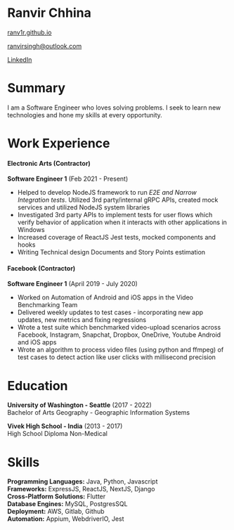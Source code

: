 # Ranvir Chhina

[ranv1r.github.io](https://ranv1r.github.io/)

[ranvirsingh@outlook.com](mailto:ranvirsingh@outlook.com)

[LinkedIn](https://www.linkedin.com/in/chhinaranvir/)

# Summary

I am a Software Engineer who loves solving problems. I seek to learn new 
technologies and hone my skills at 
every opportunity.

# Work Experience

#### Electronic Arts (Contractor)

**Software Engineer 1** (Feb 2021 - Present)

- Helped to develop NodeJS framework to run *E2E and Narrow Integration tests*. Utilized 3rd
party/internal gRPC APIs, created mock services and utilized NodeJS system libraries
- Investigated 3rd party APIs to implement tests for user flows which verify behavior of application when
it interacts with other applications in Windows
- Increased coverage of ReactJS Jest tests, mocked components and hooks
- Writing Technical design Documents and Story Points estimation

#### Facebook (Contractor)

**Software Engineer 1** (April 2019 - July 2020)

- Worked on Automation of Android and iOS apps in the Video Benchmarking Team
- Delivered weekly updates to test cases - incorporating new app updates, new metrics and fixing
regressions
- Wrote a test suite which benchmarked video-upload scenarios across Facebook, Instagram, Snapchat,
Dropbox, OneDrive, Youtube Android and iOS apps
- Wrote an algorithm to process video files (using python and ffmpeg) of test cases to detect action like
user clicks with millisecond precision

# Education

**University of Washington - Seattle** (2017 - 2022)  
Bachelor of Arts Geography - Geographic Information Systems

**Vivek High School - India** (2013 - 2017)  
High School Diploma Non-Medical

# Skills

**Programming Languages:**    Java, Python, Javascript  
**Frameworks:**               ExpressJS, ReactJS, NextJS, Django  
**Cross-Platform Solutions:** Flutter  
**Database Engines:**         MySQL, PostgresSQL  
**Deployment:**               AWS, Gitlab, Github  
**Automation:**               Appium, WebdriverIO, Jest  




